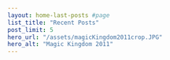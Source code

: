 ```yaml
---
layout: home-last-posts #page
list_title: "Recent Posts"
post_limit: 5
hero_url: "/assets/magicKingdom2011crop.JPG"
hero_alt: "Magic Kingdom 2011"
---
```


<!--
![Walnut Creek Log Pile August 2018](/assets/renditions/walnutCreekRootDrop_a_1080_525.jpg){:class="img-responsive"}
-->

